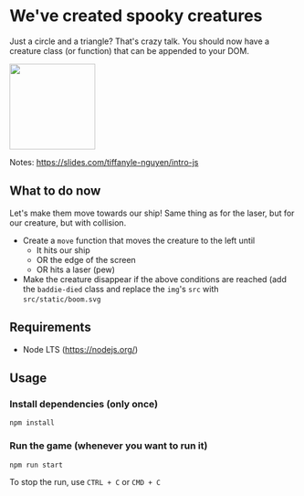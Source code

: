 # We've created spooky creatures
Just a circle and a triangle? That's crazy talk. You should now have a creature class (or function) that can be appended to your DOM.

<img src="https://github.com/sirMerr/spaceship-game/blob/master/src/static/Creature.svg" width=150/>

Notes: https://slides.com/tiffanyle-nguyen/intro-js

## What to do now
Let's make them move towards our ship! Same thing as for the laser, but for our creature, but with collision.
- Create a `move` function that moves the creature to the left until 
  - It hits our ship
  - OR the edge of the screen
  - OR hits a laser (pew)
- Make the creature disappear if the above conditions are reached (add the `baddie-died` class and replace the `img`'s `src` with `src/static/boom.svg`
 
## Requirements
- Node LTS (https://nodejs.org/)

## Usage
### Install dependencies (only once)
```
npm install
```

### Run the game (whenever you want to run it)
```
npm run start
```
To stop the run, use `CTRL + C` or `CMD + C`



